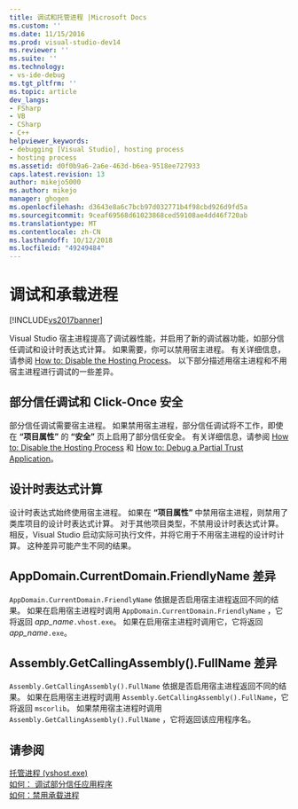 ```yaml
---
title: 调试和托管进程 |Microsoft Docs
ms.custom: ''
ms.date: 11/15/2016
ms.prod: visual-studio-dev14
ms.reviewer: ''
ms.suite: ''
ms.technology:
- vs-ide-debug
ms.tgt_pltfrm: ''
ms.topic: article
dev_langs:
- FSharp
- VB
- CSharp
- C++
helpviewer_keywords:
- debugging [Visual Studio], hosting process
- hosting process
ms.assetid: d0f0b9a6-2a6e-463d-b6ea-9518ee727933
caps.latest.revision: 13
author: mikejo5000
ms.author: mikejo
manager: ghogen
ms.openlocfilehash: d3643e8a6c7bcb97d032771b4f98cbd926d9fd5a
ms.sourcegitcommit: 9ceaf69568d61023868ced59108ae4dd46f720ab
ms.translationtype: MT
ms.contentlocale: zh-CN
ms.lasthandoff: 10/12/2018
ms.locfileid: "49249484"
---
```

# <a name="debugging-and-the-hosting-process"></a>调试和承载进程
[!INCLUDE[vs2017banner](../includes/vs2017banner.md)]

Visual Studio 宿主进程提高了调试器性能，并启用了新的调试器功能，如部分信任调试和设计时表达式计算。 如果需要，你可以禁用宿主进程。 有关详细信息，请参阅 [How to: Disable the Hosting Process](../ide/how-to-disable-the-hosting-process.md)。 以下部分描述用宿主进程和不用宿主进程进行调试的一些差异。  
  
## <a name="partial-trust-debugging-and-click-once-security"></a>部分信任调试和 Click-Once 安全  
 部分信任调试需要宿主进程。 如果禁用宿主进程，部分信任调试将不工作，即使在 **“项目属性”** 的 **“安全”** 页上启用了部分信任安全。 有关详细信息，请参阅 [How to: Disable the Hosting Process](../ide/how-to-disable-the-hosting-process.md) 和 [How to: Debug a Partial Trust Application](../debugger/how-to-debug-a-partial-trust-application.md)。  
  
## <a name="design-time-expression-evaluation"></a>设计时表达式计算  
 设计时表达式始终使用宿主进程。 如果在 **“项目属性”** 中禁用宿主进程，则禁用了类库项目的设计时表达式计算。 对于其他项目类型，不禁用设计时表达式计算。 相反，Visual Studio 启动实际可执行文件，并将它用于不用宿主进程的设计时计算。 这种差异可能产生不同的结果。  
  
## <a name="appdomaincurrentdomainfriendlyname-differences"></a>AppDomain.CurrentDomain.FriendlyName 差异  
 `AppDomain.CurrentDomain.FriendlyName` 依据是否启用宿主进程返回不同的结果。 如果在启用宿主进程时调用 `AppDomain.CurrentDomain.FriendlyName` ，它将返回 *app_name*`.vhost.exe`。 如果在启用宿主进程时调用它，它将返回 *app_name*`.exe`。  
  
## <a name="assemblygetcallingassemblyfullname-differences"></a>Assembly.GetCallingAssembly().FullName 差异  
 `Assembly.GetCallingAssembly().FullName` 依据是否启用宿主进程返回不同的结果。 如果在启用宿主进程时调用 `Assembly.GetCallingAssembly().FullName`，它将返回 `mscorlib`。 如果禁用宿主进程时调用 `Assembly.GetCallingAssembly().FullName` ，它将返回该应用程序名。  
  
## <a name="see-also"></a>请参阅  
 [托管进程 (vshost.exe)](../ide/hosting-process-vshost-exe.md)   
 [如何： 调试部分信任应用程序](../debugger/how-to-debug-a-partial-trust-application.md)   
 [如何：禁用承载进程](../ide/how-to-disable-the-hosting-process.md)



